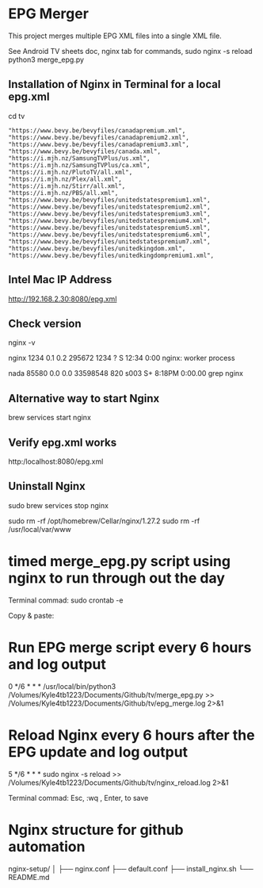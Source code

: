 # EPG Merger

This project merges multiple EPG XML files into a single XML file.


See Android TV sheets doc, nginx tab for commands,
sudo nginx -s reload
python3 merge_epg.py

## Installation of Nginx in Terminal for a local epg.xml

cd tv

    "https://www.bevy.be/bevyfiles/canadapremium.xml", 
    "https://www.bevy.be/bevyfiles/canadapremium2.xml",
    "https://www.bevy.be/bevyfiles/canadapremium3.xml",
    "https://www.bevy.be/bevyfiles/canada.xml",
    "https://i.mjh.nz/SamsungTVPlus/us.xml",
    "https://i.mjh.nz/SamsungTVPlus/ca.xml",
    "https://i.mjh.nz/PlutoTV/all.xml",
    "https://i.mjh.nz/Plex/all.xml",
    "https://i.mjh.nz/Stirr/all.xml",
    "https://i.mjh.nz/PBS/all.xml",
    "https://www.bevy.be/bevyfiles/unitedstatespremium1.xml",
    "https://www.bevy.be/bevyfiles/unitedstatespremium2.xml",
    "https://www.bevy.be/bevyfiles/unitedstatespremium3.xml",
    "https://www.bevy.be/bevyfiles/unitedstatespremium4.xml",
    "https://www.bevy.be/bevyfiles/unitedstatespremium5.xml",
    "https://www.bevy.be/bevyfiles/unitedstatespremium6.xml",
    "https://www.bevy.be/bevyfiles/unitedstatespremium7.xml",
    "https://www.bevy.be/bevyfiles/unitedkingdom.xml",
    "https://www.bevy.be/bevyfiles/unitedkingdompremium1.xml",

## Intel Mac IP Address
http://192.168.2.30:8080/epg.xml

## Check version

nginx -v

nginx     1234  0.1  0.2  295672  1234 ?        S    12:34   0:00 nginx: worker process

nada             85580   0.0  0.0 33598548    820 s003  S+    8:18PM   0:00.00 grep nginx

## Alternative way to start Nginx

brew services start nginx


## Verify epg.xml works

http:/localhost:8080/epg.xml


## Uninstall Nginx

sudo brew services stop nginx

sudo rm -rf /opt/homebrew/Cellar/nginx/1.27.2
sudo rm -rf /usr/local/var/www


# timed merge_epg.py script using nginx to run through out the day 

Terminal commad:
sudo crontab -e

Copy & paste:
# Run EPG merge script every 6 hours and log output
0 */6 * * * /usr/local/bin/python3 /Volumes/Kyle4tb1223/Documents/Github/tv/merge_epg.py >> /Volumes/Kyle4tb1223/Documents/Github/tv/epg_merge.log 2>&1

# Reload Nginx every 6 hours after the EPG update and log output
5 */6 * * * sudo nginx -s reload >> /Volumes/Kyle4tb1223/Documents/Github/tv/nginx_reload.log 2>&1

Terminal commad:
Esc, :wq , Enter, to save

# Nginx structure for github automation
nginx-setup/
│
├── nginx.conf
├── default.conf
├── install_nginx.sh
└── README.md
